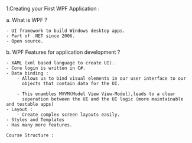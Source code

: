 1.Creating your First WPF Application :

 a. What is WPF ?
	
	- UI framework to build Windows desktop apps.
	- Part of .NET since 2006.
	- Open source.
	
 b. WPF Features for application development ?
 
	- XAML (xml based language to create UI).
	- Core login is written in C#.
	- Data binding :
		- Allows us to bind visual elements in our user interface to our
		  objects that contain data for the UI.
		  
		- This enambles MVVM(Model View View-Model),leads to a clear
		  seperation between the UI and the UI logic (more maintainable and testable apps)
	- Layout :
		- Create complex screen layouts easily.
	- Styles and Templates
	- Has many more features.
	
	Course Structure :
	